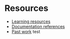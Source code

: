 # Resources

- [Learning resources](learning-resources.md)
- [Documentation references](doc-references.md)
- [Past work](past-work.md)
test
